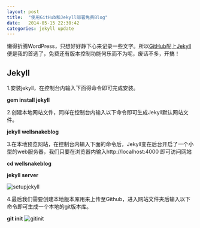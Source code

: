 ```yaml
---
layout: post
title:  "使用GitHub和Jekyll部署免费Blog"
date:   2014-05-15 22:30:42
categories: jekyll update
---
```


懒得折腾WordPress，只想好好静下心来记录一些文字。所以[GitHub](http://github.com)配上[Jekyll](http://jekyllrb.com/)便是我的首选了，免费还有版本控制功能何乐而不为呢，废话不多，开搞！

## Jekyll
1.安装jekyll，在控制台内输入下面得命令即可完成安装。

**gem install jekyll**

2.创建本地网站文件，同样在控制台内输入以下命令即可生成Jekyll默认网站文件。

**jekyll wellsnakeblog**


3.在本地预览网站，在控制台内输入下面的命令后，Jekyll变在后台开启了一个小型的web服务器，我们只要在浏览器内输入http://localhost:4000 即可访问网站

**cd wellsnakeblog**

**jekyll server**

![setupjekyll](http://ww4.sinaimg.cn/large/7dc1089egw1egfas5vnbsj20fp05oab5.jpg)

4.最后我们需要创建本地版本库用来上传至Github，进入网站文件夹后输入以下命令即可生成一个本地的git版本库。

**git init**
![gitinit](http://ww4.sinaimg.cn/large/7dc1089egw1egfas4xmw2j20fu01wdfz.jpg)

